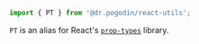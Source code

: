 ```jsx
import { PT } from '@dr.pogodin/react-utils';
```
`PT` is an alias for React's
[`prop-types`](https://www.npmjs.com/package/prop-types) library.
